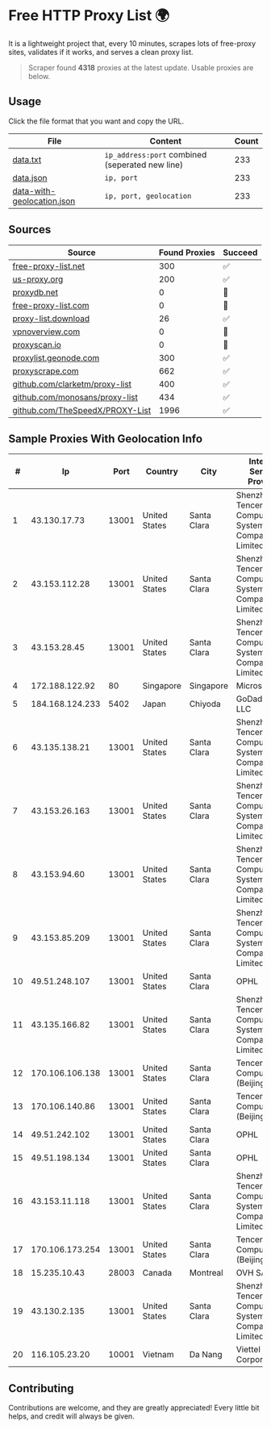 
# Free HTTP Proxy List 🌍

It is a lightweight project that, every 10 minutes, scrapes lots of free-proxy sites, validates if it works, and serves a clean proxy list.


> Scraper found **4318** proxies at the latest update. Usable proxies are below.

## Usage

Click the file format that you want and copy the URL.


|File|Content|Count|
|----|-------|-----|
|[data.txt](https://raw.githubusercontent.com/themiralay/Proxy-List-World/master/data.txt)|`ip_address:port` combined (seperated new line)|233|
|[data.json](https://raw.githubusercontent.com/themiralay/Proxy-List-World/master/data.json)|`ip, port`|233|
|[data-with-geolocation.json](https://raw.githubusercontent.com/themiralay/Proxy-List-World/master/data-with-geolocation.json)|`ip, port, geolocation`|233|

## Sources

|Source|Found Proxies|Succeed|
|------|-------------|-------|
|[free-proxy-list.net](https://free-proxy-list.net)|300|✅|
|[us-proxy.org](https://www.us-proxy.org)|200|✅|
|[proxydb.net](http://proxydb.net)|0|🚫|
|[free-proxy-list.com](https://free-proxy-list.com/?page=&port=&type%5B%5D=http&type%5B%5D=https&up_time=0&search=Search)|0|🚫|
|[proxy-list.download](https://www.proxy-list.download/HTTP)|26|✅|
|[vpnoverview.com](https://vpnoverview.com/privacy/anonymous-browsing/free-proxy-servers)|0|🚫|
|[proxyscan.io](https://www.proxyscan.io)|0|🚫|
|[proxylist.geonode.com](https://proxylist.geonode.com/api/proxy-list?limit=300&page=1&sort_by=lastChecked&sort_type=desc&protocols=http,https)|300|✅|
|[proxyscrape.com](https://api.proxyscrape.com/v2/?request=displayproxies&protocol=http&timeout=10000&country=all&ssl=all&anonymity=all)|662|✅|
|[github.com/clarketm/proxy-list](https://raw.githubusercontent.com/clarketm/proxy-list/master/proxy-list-raw.txt)|400|✅|
|[github.com/monosans/proxy-list](https://raw.githubusercontent.com/monosans/proxy-list/main/proxies/http.txt)|434|✅|
|[github.com/TheSpeedX/PROXY-List](https://raw.githubusercontent.com/TheSpeedX/PROXY-List/master/http.txt)|1996|✅|


## Sample Proxies With Geolocation Info

|#|Ip|Port|Country|City|Internet Service Provider|
|-|--|----|-------|----|-------------------------|
|1|43.130.17.73|13001|United States|Santa Clara|Shenzhen Tencent Computer Systems Company Limited|
|2|43.153.112.28|13001|United States|Santa Clara|Shenzhen Tencent Computer Systems Company Limited|
|3|43.153.28.45|13001|United States|Santa Clara|Shenzhen Tencent Computer Systems Company Limited|
|4|172.188.122.92|80|Singapore|Singapore|Microsoft|
|5|184.168.124.233|5402|Japan|Chiyoda|GoDaddy.com, LLC|
|6|43.135.138.21|13001|United States|Santa Clara|Shenzhen Tencent Computer Systems Company Limited|
|7|43.153.26.163|13001|United States|Santa Clara|Shenzhen Tencent Computer Systems Company Limited|
|8|43.153.94.60|13001|United States|Santa Clara|Shenzhen Tencent Computer Systems Company Limited|
|9|43.153.85.209|13001|United States|Santa Clara|Shenzhen Tencent Computer Systems Company Limited|
|10|49.51.248.107|13001|United States|Santa Clara|OPHL|
|11|43.135.166.82|13001|United States|Santa Clara|Shenzhen Tencent Computer Systems Company Limited|
|12|170.106.106.138|13001|United States|Santa Clara|Tencent Cloud Computing (Beijing) Co|
|13|170.106.140.86|13001|United States|Santa Clara|Tencent Cloud Computing (Beijing) Co|
|14|49.51.242.102|13001|United States|Santa Clara|OPHL|
|15|49.51.198.134|13001|United States|Santa Clara|OPHL|
|16|43.153.11.118|13001|United States|Santa Clara|Shenzhen Tencent Computer Systems Company Limited|
|17|170.106.173.254|13001|United States|Santa Clara|Tencent Cloud Computing (Beijing) Co|
|18|15.235.10.43|28003|Canada|Montreal|OVH SAS|
|19|43.130.2.135|13001|United States|Santa Clara|Shenzhen Tencent Computer Systems Company Limited|
|20|116.105.23.20|10001|Vietnam|Da Nang|Viettel Corporation|



## Contributing

Contributions are welcome, and they are greatly appreciated! Every
little bit helps, and credit will always be given.

